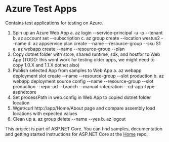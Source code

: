 Azure Test Apps
================

Contains test applications for testing on Azure.

1. Spin up an Azure Web App
   a. az login --service-principal -u <something> -p <pass> --tenant <tenant>
   b. az account set --subscription <subscription id>
   c. az group create --location westus2 --name <group>
   d. az appservice plan create --name <name> --resource-group <group> --sku S1
   e. az webapp create --name <name> --resource-group <group> --plan <name>
2. Copy dotnet folder with store, shared runtime, sdk, and hostfxr to Web App (TODO: this wont work for testing older apps, we might need to copy 1.0.X and 1.1.X dotnet also)
3. Publish selected App from samples to Web App
   a. az webapp deployment slot create --name <name> --resource-group <group> --slot production
   b. az webapp deployment source config --name <name> --resource-group <group> --slot production --repo-url <url> --branch <branch> --manual-integration --cd-app-type aspnetcore
4. Set processPath in web.config in Web App to copied dotnet folder location
5. Wget/curl http://app/Home/About page and compare assembly load locations with expected values
6. Clean up
   a. az group delete --name <group> --yes
   b. az logout

This project is part of ASP.NET Core. You can find samples, documentation and getting started instructions for ASP.NET Core at the [Home](https://github.com/aspnet/home) repo.